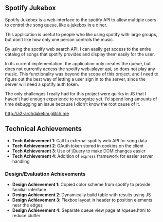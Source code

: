 ## Spotify Jukebox
Spotify Jukebox is a web interface to the spotify API to allow multiple users
to control the song queue, like a jukebox in a diner.

This application is useful to people who like using spotify with large groups,
but don't like how only one person controls the music. 

By using the spotify web search API, I can easily get access to the entire catalog
of songs that spotify provides and display them easily for the user.

In its current implementation, the application only creates the queue, but does
not currently access the spotify web-player api, so does not play any music. This functionality was beyond the scope of this project, and I need to figure out the best way of letting a user sign in to the server, since the server will need a spotify auth token. 

The only challenges I really had for this project were quirks in JS that I haven't had enough experience to recognize yet. I'd spend long amounts of time debugging an issue because I didn't know the root cause of it.

http://a2-archduketim.glitch.me

## Technical Achievements
- **Tech Achievement 1**: Call to external spotify web API for song data
- **Tech Achievement 2**: OAuth token stored in cookies on the client
- **Tech Achievement 3**: Use of jQuery to make DOM changes easier
- **Tech Achievement 4**: Addition of `express` framework for easier server handling


### Design/Evaluation Achievements
- **Design Achievement 1**: Copied color scheme from spotify to provide familiar interface
- **Design Achievement 2**: Dynamically build table with results using JS
- **Design Achievement 3**: Flexbox layout in header to position elements near the edges
- **Design Achievement 4**: Separate queue view page at /queue.html to reduce clutter
